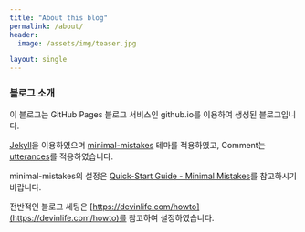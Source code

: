 ```yaml
---
title: "About this blog" 
permalink: /about/ 
header:
  image: /assets/img/teaser.jpg

layout: single 
--- 
```


### 블로그 소개

이 블로그는 GitHub Pages 블로그 서비스인 github.io를 이용하여 생성된 블로그입니다. 

[Jekyll](https://jekyllrb-ko.github.io/)을 이용하였으며 [minimal-mistakes](https://mademistakes.com/work/minimal-mistakes-jekyll-theme/) 테마를 적용하였고, Comment는 [utterances](https://utteranc.es/)를 적용하였습니다.

minimal-mistakes의 설정은 [Quick-Start Guide - Minimal Mistakes](https://mmistakes.github.io/minimal-mistakes/docs/quick-start-guide/)를 참고하시기 바랍니다. 

전반적인 블로그 세팅은 [https://devinlife.com/howto](https://devinlife.com/howto)를 참고하여 설정하였습니다.

